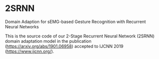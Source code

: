 # 2SRNN

Domain Adaption for sEMG-based Gesture Recognition with Recurrent Neural Networks

This is the source code of our 2-Stage Recurrent Neural Network (2SRNN) domain adaptation model in the publication (https://arxiv.org/abs/1901.06958) accepted to IJCNN 2019 (https://www.ijcnn.org/).
